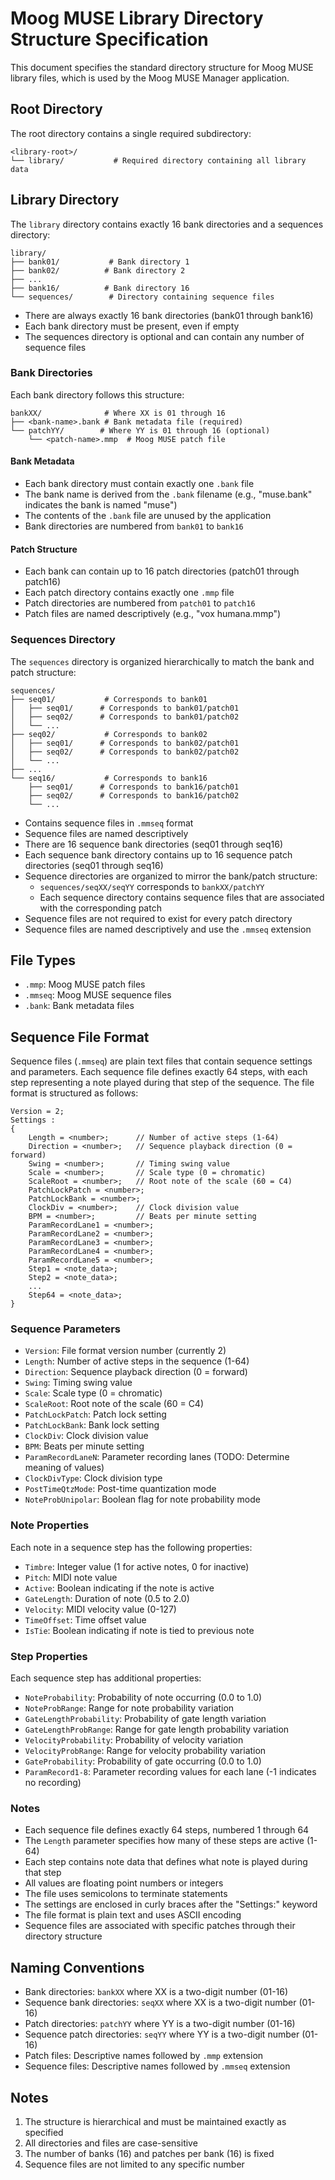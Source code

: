 # Moog MUSE Library Directory Structure Specification

This document specifies the standard directory structure for Moog MUSE library files, which is used by the Moog MUSE Manager application.

## Root Directory

The root directory contains a single required subdirectory:

```
<library-root>/
└── library/           # Required directory containing all library data
```

## Library Directory

The `library` directory contains exactly 16 bank directories and a sequences directory:

```
library/
├── bank01/           # Bank directory 1
├── bank02/          # Bank directory 2
├── ...
├── bank16/          # Bank directory 16
└── sequences/        # Directory containing sequence files
```

- There are always exactly 16 bank directories (bank01 through bank16)
- Each bank directory must be present, even if empty
- The sequences directory is optional and can contain any number of sequence files

### Bank Directories

Each bank directory follows this structure:

```
bankXX/              # Where XX is 01 through 16
├── <bank-name>.bank # Bank metadata file (required)
└── patchYY/        # Where YY is 01 through 16 (optional)
    └── <patch-name>.mmp  # Moog MUSE patch file
```

#### Bank Metadata
- Each bank directory must contain exactly one `.bank` file
- The bank name is derived from the `.bank` filename (e.g., "muse.bank" indicates the bank is named "muse")
- The contents of the `.bank` file are unused by the application
- Bank directories are numbered from `bank01` to `bank16`

#### Patch Structure
- Each bank can contain up to 16 patch directories (patch01 through patch16)
- Each patch directory contains exactly one `.mmp` file
- Patch directories are numbered from `patch01` to `patch16`
- Patch files are named descriptively (e.g., "vox humana.mmp")

### Sequences Directory

The `sequences` directory is organized hierarchically to match the bank and patch structure:

```
sequences/
├── seq01/           # Corresponds to bank01
│   ├── seq01/      # Corresponds to bank01/patch01
│   ├── seq02/      # Corresponds to bank01/patch02
│   └── ...
├── seq02/           # Corresponds to bank02
│   ├── seq01/      # Corresponds to bank02/patch01
│   ├── seq02/      # Corresponds to bank02/patch02
│   └── ...
├── ...
└── seq16/           # Corresponds to bank16
    ├── seq01/      # Corresponds to bank16/patch01
    ├── seq02/      # Corresponds to bank16/patch02
    └── ...
```

- Contains sequence files in `.mmseq` format
- Sequence files are named descriptively
- There are 16 sequence bank directories (seq01 through seq16)
- Each sequence bank directory contains up to 16 sequence patch directories (seq01 through seq16)
- Sequence directories are organized to mirror the bank/patch structure:
  - `sequences/seqXX/seqYY` corresponds to `bankXX/patchYY`
  - Each sequence directory contains sequence files that are associated with the corresponding patch
- Sequence files are not required to exist for every patch directory
- Sequence files are named descriptively and use the `.mmseq` extension

## File Types

- `.mmp`: Moog MUSE patch files
- `.mmseq`: Moog MUSE sequence files
- `.bank`: Bank metadata files

## Sequence File Format

Sequence files (`.mmseq`) are plain text files that contain sequence settings and parameters. Each sequence file defines exactly 64 steps, with each step representing a note played during that step of the sequence. The file format is structured as follows:

```
Version = 2;
Settings : 
{
    Length = <number>;      // Number of active steps (1-64)
    Direction = <number>;   // Sequence playback direction (0 = forward)
    Swing = <number>;       // Timing swing value
    Scale = <number>;       // Scale type (0 = chromatic)
    ScaleRoot = <number>;   // Root note of the scale (60 = C4)
    PatchLockPatch = <number>;
    PatchLockBank = <number>;
    ClockDiv = <number>;    // Clock division value
    BPM = <number>;         // Beats per minute setting
    ParamRecordLane1 = <number>;
    ParamRecordLane2 = <number>;
    ParamRecordLane3 = <number>;
    ParamRecordLane4 = <number>;
    ParamRecordLane5 = <number>;
    Step1 = <note_data>;
    Step2 = <note_data>;
    ...
    Step64 = <note_data>;
}
```

### Sequence Parameters

- `Version`: File format version number (currently 2)
- `Length`: Number of active steps in the sequence (1-64)
- `Direction`: Sequence playback direction (0 = forward)
- `Swing`: Timing swing value
- `Scale`: Scale type (0 = chromatic)
- `ScaleRoot`: Root note of the scale (60 = C4)
- `PatchLockPatch`: Patch lock setting
- `PatchLockBank`: Bank lock setting
- `ClockDiv`: Clock division value
- `BPM`: Beats per minute setting
- `ParamRecordLaneN`: Parameter recording lanes (TODO: Determine meaning of values)
- `ClockDivType`: Clock division type
- `PostTimeQtzMode`: Post-time quantization mode
- `NoteProbUnipolar`: Boolean flag for note probability mode

### Note Properties

Each note in a sequence step has the following properties:

- `Timbre`: Integer value (1 for active notes, 0 for inactive)
- `Pitch`: MIDI note value
- `Active`: Boolean indicating if the note is active
- `GateLength`: Duration of note (0.5 to 2.0)
- `Velocity`: MIDI velocity value (0-127)
- `TimeOffset`: Time offset value
- `IsTie`: Boolean indicating if note is tied to previous note

### Step Properties

Each sequence step has additional properties:

- `NoteProbability`: Probability of note occurring (0.0 to 1.0)
- `NoteProbRange`: Range for note probability variation
- `GateLengthProbability`: Probability of gate length variation
- `GateLengthProbRange`: Range for gate length probability variation
- `VelocityProbability`: Probability of velocity variation
- `VelocityProbRange`: Range for velocity probability variation
- `GateProbability`: Probability of gate occurring (0.0 to 1.0)
- `ParamRecord1-8`: Parameter recording values for each lane (-1 indicates no recording)

### Notes
- Each sequence file defines exactly 64 steps, numbered 1 through 64
- The `Length` parameter specifies how many of these steps are active (1-64)
- Each step contains note data that defines what note is played during that step
- All values are floating point numbers or integers
- The file uses semicolons to terminate statements
- The settings are enclosed in curly braces after the "Settings:" keyword
- The file format is plain text and uses ASCII encoding
- Sequence files are associated with specific patches through their directory structure

## Naming Conventions

- Bank directories: `bankXX` where XX is a two-digit number (01-16)
- Sequence bank directories: `seqXX` where XX is a two-digit number (01-16)
- Patch directories: `patchYY` where YY is a two-digit number (01-16)
- Sequence patch directories: `seqYY` where YY is a two-digit number (01-16)
- Patch files: Descriptive names followed by `.mmp` extension
- Sequence files: Descriptive names followed by `.mmseq` extension

## Notes

1. The structure is hierarchical and must be maintained exactly as specified
2. All directories and files are case-sensitive
3. The number of banks (16) and patches per bank (16) is fixed
4. Sequence files are not limited to any specific number

